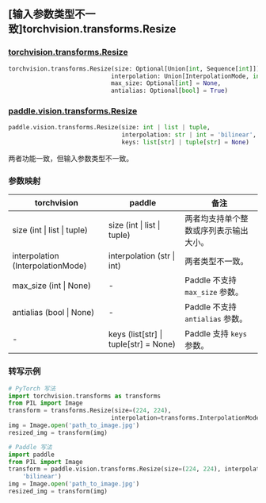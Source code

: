 ## [输入参数类型不一致]torchvision.transforms.Resize

### [torchvision.transforms.Resize](https://pytorch.org/vision/stable/generated/torchvision.transforms.Resize.html#torchvision.transforms.Resize)

```python
torchvision.transforms.Resize(size: Optional[Union[int, Sequence[int]]],
                             interpolation: Union[InterpolationMode, int] = InterpolationMode.BILINEAR,
                             max_size: Optional[int] = None,
                             antialias: Optional[bool] = True)
```

### [paddle.vision.transforms.Resize](https://www.paddlepaddle.org.cn/documentation/docs/zh/develop/api/paddle/vision/transforms/Resize__upper_cn.html#resize)

```python
paddle.vision.transforms.Resize(size: int | list | tuple,
                                interpolation: str | int = 'bilinear',
                                keys: list[str] | tuple[str] = None)
```

两者功能一致，但输入参数类型不一致。

### 参数映射

| torchvision | paddle | 备注                                                         |
| ----------------------------- | -------------------------------- | ------------------------------------------------------------ |
| size (int \| list \| tuple) | size (int \| list \| tuple)      | 两者均支持单个整数或序列表示输出大小。                       |
| interpolation (InterpolationMode) | interpolation (str \| int) | 两者类型不一致。               |
| max_size (int \| None)        | -                                | Paddle 不支持 `max_size` 参数。                             |
| antialias (bool \| None)      | -                                | Paddle 不支持 `antialias` 参数。                             |
| -                             | keys (list[str] \| tuple[str] = None) | Paddle 支持 `keys` 参数。 |


### 转写示例


```python
# PyTorch 写法
import torchvision.transforms as transforms
from PIL import Image
transform = transforms.Resize(size=(224, 224),
                             interpolation=transforms.InterpolationMode.BILINEAR)
img = Image.open('path_to_image.jpg')
resized_img = transform(img)

# Paddle 写法
import paddle
from PIL import Image
transform = paddle.vision.transforms.Resize(size=(224, 224), interpolation=
    'bilinear')
img = Image.open('path_to_image.jpg')
resized_img = transform(img)

```
